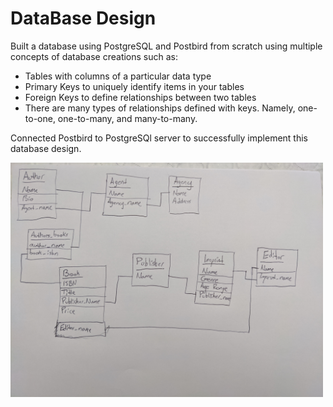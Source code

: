 # DataBase Design

Built a database using PostgreSQL and Postbird from scratch using multiple concepts of database creations such as:
 - Tables with columns of a particular data type
 - Primary Keys to uniquely identify items in your tables
 - Foreign Keys to define relationships between two tables
 - There are many types of relationships defined with keys. Namely, one-to-one, one-to-many, and many-to-many.

Connected Postbird to PostgreSQl server to successfully implement this database design.

<p float="left">
  <img src="https://github.com/aditya-tekale-99/DataBases/blob/main/Database%20from%20Scratch/schema_diagram.jpg" width="500" />
</p>
